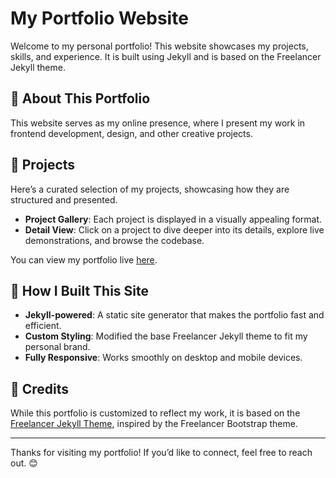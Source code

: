 # My Portfolio Website

Welcome to my personal portfolio! This website showcases my projects, skills, and experience.
It is built using Jekyll and is based on the Freelancer Jekyll theme.

## 🚀 About This Portfolio

This website serves as my online presence, where I present my work in frontend development, design, and other creative projects.

## 📂 Projects

Here’s a curated selection of my projects, showcasing how they are structured and presented.

- **Project Gallery**: Each project is displayed in a visually appealing format.
- **Detail View**: Click on a project to dive deeper into its details, explore live demonstrations, and browse the codebase.


You can view my portfolio live [here](https://lillyhel.github.io/).

## 🔧 How I Built This Site

- **Jekyll-powered**: A static site generator that makes the portfolio fast and efficient.
- **Custom Styling**: Modified the base Freelancer Jekyll theme to fit my personal brand.
- **Fully Responsive**: Works smoothly on desktop and mobile devices.


## 🎨 Credits

While this portfolio is customized to reflect my work, it is based on the [Freelancer Jekyll Theme](https://github.com/original-author/freelancer-jekyll), inspired by the Freelancer Bootstrap theme.

---

Thanks for visiting my portfolio! If you’d like to connect, feel free to reach out. 😊



